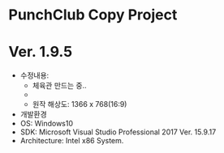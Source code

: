 # PunchClub Copy Project
# Ver. 1.9.5
- 수정내용: 
    - 체육관 만드는 중..
    - 
    - 원작 해상도: 1366 x 768(16:9)
- 개발환경
 - OS:              Windows10
 - SDK:             Microsoft Visual Studio Professional 2017 Ver. 15.9.17
 - Architecture:    Intel x86 System.